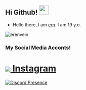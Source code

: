 ## Hi Github! <img src="https://raw.githubusercontent.com/iampavangandhi/iampavangandhi/master/gifs/Hi.gif" width="30px">

- Hello there, I am [ern](https://github.com/erenvein). I am 19 y.o.

<img src="https://komarev.com/ghpvc/?username=erenvein&label=Views&color=552b75" alt="erenvein" />

<h3>My Social Media Acconts!</h3>

# [<img src="https://cdn.discordapp.com/attachments/980407803166457916/1004095992070684682/insta.png"> Instagram](https://instagram.com/erendamar)


[![Discord Presence](https://lanyard.cnrad.dev/api/311184536379719680)](https://discord.com/users/311184536379719680)


